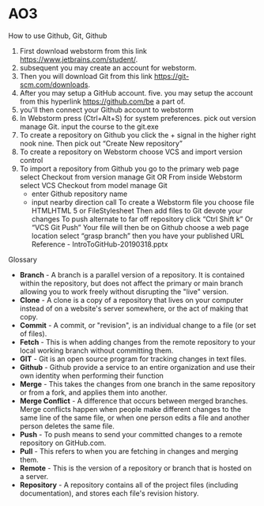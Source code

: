 # AO3
How to use Github, Git, Github

1. First download webstorm from this link https://www.jetbrains.com/student/.
2. subsequent you may create an account for webstorm.
3. Then you will download Git from this link https://git-scm.com/downloads.
4. After you may setup a GitHub account.
five. you may setup the account from this hyperlink https://github.com/be a part of.
6. you'll then connect your Github account to webstorm
7. In Webstorm press (Ctrl+Alt+S) for system preferences. pick out version manage Git. input the course to the git.exe
8. To create a repository on Github you click the + signal in the higher right nook
nine. Then pick out “Create New repository”
10. To create a repository on Webstorm choose VCS and import version control
11. To import a repository from Github you go to the primary web page select Checkout from version manage Git OR
  From inside Webstorm select VCS Checkout from model manage Git
    - enter Github repository name
    - input nearby direction call
  To create a Webstorm file you choose file HTMLHTML 5 or FileStylesheet
  Then add files to Git
  devote your changes
  To push alternate to far off repository click “Ctrl Shift k” Or “VCS Git Push”
  Your file will then be on Github
  choose a web page location select “grasp branch”
  then you have your published URL
  Reference - IntroToGitHub-20190318.pptx
  

Glossary
- <b>Branch</b> - A branch is a parallel version of a repository. It is contained within the repository, but does not affect the primary or main branch allowing you to work freely without disrupting the "live" version. 
- <b>Clone</b> - A clone is a copy of a repository that lives on your computer instead of on a website's server somewhere, or the act of making that copy. 
- <b>Commit</b> - A commit, or "revision", is an individual change to a file (or set of files).
- <b>Fetch</b> - This is when adding changes from the remote repository to your local working branch without committing them.
- <b>GIT</b> - Git is an open source program for tracking changes in text files.
- <b>Github</b> - Github provide a service to an entire organization and use their own identity when performing their function 
- <b>Merge</b> - This takes the changes from one branch in the same repository or from a fork, and applies them into another. 
- <b>Merge Conflict</b> -  A difference that occurs between merged branches. Merge conflicts happen when people make different changes to the same line of the same file, or when one person edits a file and another person deletes the same file.
- <b>Push</b> - To push means to send your committed changes to a remote repository on GitHub.com.
- <b>Pull</b> - This refers to when you are fetching in changes and merging them.
- <b>Remote</b> - This is the version of a repository or branch that is hosted on a server.
- <b>Repository</b> - A repository contains all of the project files (including documentation), and stores each file's revision history.

